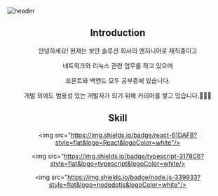 ![header](https://capsule-render.vercel.app/api?type=slice&color=auto&height=200&section=header&text=Juho&desc=docs%20for%20explain&fontSize=60&rotate=14&fontAlignY=25&fontAlign=75&descAlignY=43&descAlign=80&&animation=twinkling)



<div align=center>

## Introduction

<p>안녕하세요! 현재는 보안 솔루션 회사의 엔지니어로 재직중이고 </p>
<p>네트워크와 리눅스 관련 업무를 하고 있으며</p>
<p>프론트와 백엔드 모두 공부중에 있습니다. </p>
<p>개발 외에도 범용성 있는 개발자가 되기 위해 커리어를 쌓고 있습니다.🧑🏻‍💻</p>

## Skill
<img src="https://img.shields.io/badge/react-61DAFB?style=flat&logo=React&logoColor=white"/>

<img src="https://img.shields.io/badge/typescript-3178C6?style=flat&logo=typescript&logoColor=white/>

<img src="https://img.shields.io/badge/node.js-339933?style=flat&logo=nodedotjs&logoColor=white"/>

</div>
